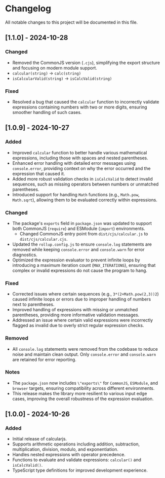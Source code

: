 # Changelog

All notable changes to this project will be documented in this file.

## [1.1.0] - 2024-10-28
### Changed
- Removed the CommonJS version (`.cjs`), simplifying the export structure and focusing on modern module support.
- `calcular(string)` -> `calc(string)`
- `isCalcularValid(string)` -> `isCalcValid(string)`

### Fixed
- Resolved a bug that caused the `calcular` function to incorrectly validate expressions containing numbers with two or more digits, ensuring smoother handling of such cases.

## [1.0.9] - 2024-10-27
### Added
- Improved `calcular` function to better handle various mathematical expressions, including those with spaces and nested parentheses.
- Enhanced error handling with detailed error messages using `console.error`, providing context on why the error occurred and the expression that caused it.
- Added more robust validation checks in `isCalcValid` to detect invalid sequences, such as missing operators between numbers or unmatched parentheses.
- Introduced support for handling `Math` functions (e.g., `Math.pow`, `Math.sqrt`), allowing them to be evaluated correctly within expressions.

### Changed
- The package's `exports` field in `package.json` was updated to support both CommonJS (`require`) and ESModule (`import`) environments.
    - Changed CommonJS entry point from `dist/cjs/calcular.js` to `dist/cjs/calcular.cjs`.
- Updated the `rollup.config.js` to ensure `console.log` statements are removed while keeping `console.error` and `console.warn` for error diagnostics.
- Optimized the expression evaluator to prevent infinite loops by introducing a maximum iteration count (`MAX_ITERATIONS`), ensuring that complex or invalid expressions do not cause the program to hang.

### Fixed
- Corrected issues where certain sequences (e.g., `3*(2+Math.pow(2,3))2`) caused infinite loops or errors due to improper handling of numbers next to parentheses.
- Improved handling of expressions with missing or unmatched parentheses, providing more informative validation messages.
- Addressed an issue where certain valid expressions were incorrectly flagged as invalid due to overly strict regular expression checks.

### Removed
- All `console.log` statements were removed from the codebase to reduce noise and maintain clean output. Only `console.error` and `console.warn` are retained for error reporting.

### Notes
- The `package.json` now includes `\"exports\"` for `CommonJS`, `ESModule`, and `browser` targets, ensuring compatibility across different environments.
- This release makes the library more resilient to various input edge cases, improving the overall robustness of the expression evaluation.

## [1.0.0] - 2024-10-26
### Added
- Initial release of calcularjs.
- Supports arithmetic operations including addition, subtraction, multiplication, division, modulo, and exponentiation.
- Handles nested expressions with operator precedence.
- Functions to evaluate and validate expressions: `calcular()` and `isCalcValid()`.
- TypeScript type definitions for improved development experience.
